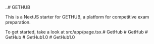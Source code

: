 ..# GETHUB

This is a NextJS starter for GETHUB, a platform for competitive exam preparation.

To get started, take a look at src/app/page.tsx.#   G e t H u b  
 #   G e t H u b  
 #   G e t H u b  
 #   G e t H u b 1 . 0  
 #   G e t H u b 1 . 0  
 